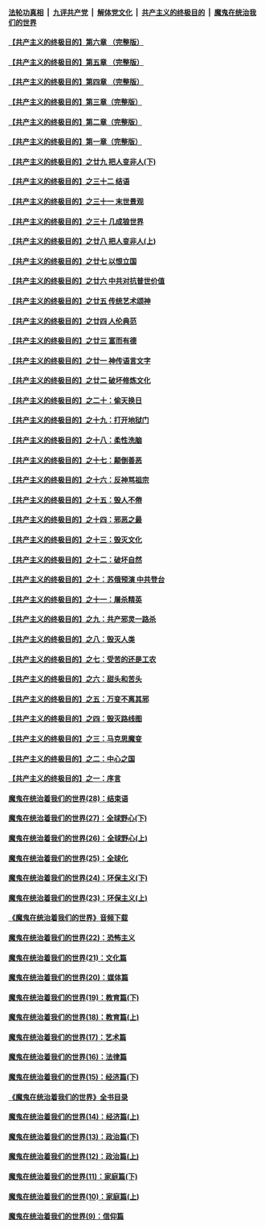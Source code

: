 ####  [法轮功真相](../../../../basic/blob/master/README.md?t=06190724) &nbsp;|&nbsp; [九评共产党](../../../../9ping.md/blob/master/README.md?t=06190724) &nbsp;|&nbsp; [解体党文化](../../../../jtdwh.md/blob/master/README.md?t=06190724)  &nbsp;|&nbsp; [共产主义的终极目的](../../../../gczydzjmd.md/blob/master/README.md?t=06190724) &nbsp;|&nbsp; [魔鬼在统治我们的世界](../../../../mgztzwmdsj.md/blob/master/README.md?t=06190724) 

#### [【共产主义的终极目的】第六章 （完整版）](../pages/nsc422/n11428913.md?t=06190724) 

#### [【共产主义的终极目的】第五章 （完整版）](../pages/nsc422/n11428912.md?t=06190724) 

#### [【共产主义的终极目的】第四章 （完整版）](../pages/nsc422/n11428907.md?t=06190724) 

#### [【共产主义的终极目的】第三章（完整版）](../pages/nsc422/n11428848.md?t=06190724) 

#### [【共产主义的终极目的】第二章（完整版）](../pages/nsc422/n11428831.md?t=06190724) 

#### [【共产主义的终极目的】第一章（完整版）](../pages/nsc422/n11417651.md?t=06190724) 

#### [【共产主义的终极目的】之廿九 把人变非人(下)](../pages/nsc422/n11344140.md?t=06190724) 

#### [【共产主义的终极目的】之三十二 结语](../pages/nsc422/n11360535.md?t=06190724) 

#### [【共产主义的终极目的】之三十一 末世景观](../pages/nsc422/n11351129.md?t=06190724) 

#### [【共产主义的终极目的】之三十 几成狼世界](../pages/nsc422/n11348280.md?t=06190724) 

#### [【共产主义的终极目的】之廿八 把人变非人(上)](../pages/nsc422/n11340492.md?t=06190724) 

#### [【共产主义的终极目的】之廿七 以恨立国](../pages/nsc422/n11336944.md?t=06190724) 

#### [【共产主义的终极目的】之廿六 中共对抗普世价值](../pages/nsc422/n11324785.md?t=06190724) 

#### [【共产主义的终极目的】之廿五 传统艺术颂神](../pages/nsc422/n11296396.md?t=06190724) 

#### [【共产主义的终极目的】之廿四 人伦典范](../pages/nsc422/n11296397.md?t=06190724) 

#### [【共产主义的终极目的】之廿三 富而有德](../pages/nsc422/n11283598.md?t=06190724) 

#### [【共产主义的终极目的】之廿一 神传语言文字](../pages/nsc422/n11263265.md?t=06190724) 

#### [【共产主义的终极目的】之廿二 破坏修炼文化](../pages/nsc422/n11245728.md?t=06190724) 

#### [【共产主义的终极目的】之二十：偷天换日](../pages/nsc422/n11238846.md?t=06190724) 

#### [【共产主义的终极目的】之十九：打开地狱门](../pages/nsc422/n11206376.md?t=06190724) 

#### [【共产主义的终极目的】之十八：柔性洗脑](../pages/nsc422/n11199994.md?t=06190724) 

#### [【共产主义的终极目的】之十七：颠倒善恶](../pages/nsc422/n11179782.md?t=06190724) 

#### [【共产主义的终极目的】之十六：反神骂祖宗](../pages/nsc422/n11166798.md?t=06190724) 

#### [【共产主义的终极目的】之十五：毁人不倦](../pages/nsc422/n11166792.md?t=06190724) 

#### [【共产主义的终极目的】之十四：邪恶之最](../pages/nsc422/n11150249.md?t=06190724) 

#### [【共产主义的终极目的】之十三：毁灭文化](../pages/nsc422/n11135227.md?t=06190724) 

#### [【共产主义的终极目的】之十二：破坏自然](../pages/nsc422/n11135214.md?t=06190724) 

#### [【共产主义的终极目的】之十：苏俄预演 中共登台](../pages/nsc422/n11118424.md?t=06190724) 

#### [【共产主义的终极目的】之十一：屠杀精英](../pages/nsc422/n11118442.md?t=06190724) 

#### [【共产主义的终极目的】之九：共产邪灵一路杀](../pages/nsc422/n11114139.md?t=06190724) 

#### [【共产主义的终极目的】之八：毁灭人类](../pages/nsc422/n11108503.md?t=06190724) 

#### [【共产主义的终极目的】之七：受苦的还是工农](../pages/nsc422/n11101809.md?t=06190724) 

#### [【共产主义的终极目的】之六：甜头和苦头](../pages/nsc422/n11096971.md?t=06190724) 

#### [【共产主义的终极目的】之五：万变不离其邪](../pages/nsc422/n11091285.md?t=06190724) 

#### [【共产主义的终极目的】之四：毁灭路线图](../pages/nsc422/n11086284.md?t=06190724) 

#### [【共产主义的终极目的】之三：马克思魔变](../pages/nsc422/n11061941.md?t=06190724) 

#### [【共产主义的终极目的】之二：中心之国](../pages/nsc422/n11047728.md?t=06190724) 

#### [【共产主义的终极目的】之一：序言](../pages/nsc422/n11086077.md?t=06190724) 

#### [魔鬼在统治着我们的世界(28)：结束语](../pages/nsc422/n10936246.md?t=06190724) 

#### [魔鬼在统治着我们的世界(27)：全球野心(下)](../pages/nsc422/n10928319.md?t=06190724) 

#### [魔鬼在统治着我们的世界(26)：全球野心(上)](../pages/nsc422/n10900318.md?t=06190724) 

#### [魔鬼在统治着我们的世界(25)：全球化](../pages/nsc422/n10788205.md?t=06190724) 

#### [魔鬼在统治着我们的世界(24)：环保主义(下)](../pages/nsc422/n10695307.md?t=06190724) 

#### [魔鬼在统治着我们的世界(23)：环保主义(上)](../pages/nsc422/n10688613.md?t=06190724) 

#### [《魔鬼在统治着我们的世界》音频下载](../pages/nsc422/n10635553.md?t=06190724) 

#### [魔鬼在统治着我们的世界(22)：恐怖主义](../pages/nsc422/n10614727.md?t=06190724) 

#### [魔鬼在统治着我们的世界(21)：文化篇](../pages/nsc422/n10597706.md?t=06190724) 

#### [魔鬼在统治着我们的世界(20)：媒体篇](../pages/nsc422/n10586579.md?t=06190724) 

#### [魔鬼在统治着我们的世界(19)：教育篇(下)](../pages/nsc422/n10564808.md?t=06190724) 

#### [魔鬼在统治着我们的世界(18)：教育篇(上)](../pages/nsc422/n10526970.md?t=06190724) 

#### [魔鬼在统治着我们的世界(17)：艺术篇](../pages/nsc422/n10499093.md?t=06190724) 

#### [魔鬼在统治着我们的世界(16)：法律篇](../pages/nsc422/n10485969.md?t=06190724) 

#### [魔鬼在统治着我们的世界(15)：经济篇(下)](../pages/nsc422/n10469975.md?t=06190724) 

#### [《魔鬼在统治着我们的世界》全书目录](../pages/nsc422/n10464261.md?t=06190724) 

#### [魔鬼在统治着我们的世界(14)：经济篇(上)](../pages/nsc422/n10457370.md?t=06190724) 

#### [魔鬼在统治着我们的世界(13)：政治篇(下)](../pages/nsc422/n10448270.md?t=06190724) 

#### [魔鬼在统治着我们的世界(12)：政治篇(上)](../pages/nsc422/n10444576.md?t=06190724) 

#### [魔鬼在统治着我们的世界(11)：家庭篇(下)](../pages/nsc422/n10440961.md?t=06190724) 

#### [魔鬼在统治着我们的世界(10)：家庭篇(上)](../pages/nsc422/n10435448.md?t=06190724) 

#### [魔鬼在统治着我们的世界(9)：信仰篇](../pages/nsc422/n10432159.md?t=06190724) 

